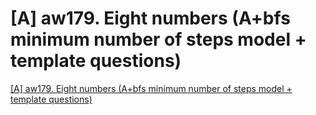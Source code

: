 # [A] aw179. Eight numbers (A+bfs minimum number of steps model + template questions)
[[A] aw179. Eight numbers (A+bfs minimum number of steps model + template questions)](https://aiwithcloud.com/2022/09/16/a_aw179-_eight_numbers_abfs_minimum_number_of_steps_model__template_questions/)
